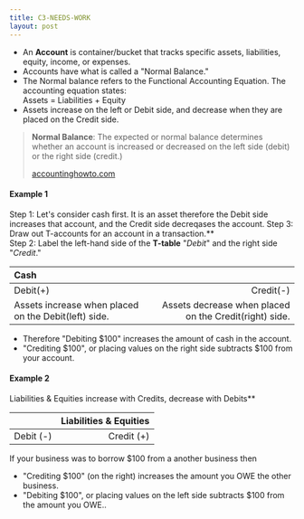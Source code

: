 ```yaml
---
title: C3-NEEDS-WORK
layout: post
---
```


- An **Account** is container/bucket that tracks specific assets, liabilities, equity, income, or expenses.  
- Accounts have what is called a "Normal Balance." 
- The Normal balance refers to the Functional Accounting Equation. The accounting equation states:<br>Assets = Liabilities + Equity
- Assets increase on the left or Debit side, and decrease when they are placed on the Credit side.

> **Normal Balance**: The expected or normal balance determines whether an account is increased or decreased on the left side (debit) or the right side (credit.) 
>
> [accountinghowto.com](https://accountinghowto.com/normal-balance-accounting/)

#### Example 1

Step 1: Let's consider cash first. It is an asset therefore the Debit side increases that account, and the Credit side decreqases the account.
Step 3: Draw out T-accounts for an account in a transaction.**  
Step 2: Label the left-hand side of the **T-table** "*Debit*" and the right side "*Credit*."

| Cash |  |
|:------|-------:|
| Debit(+)|Credit(-)|
| Assets increase when placed on the Debit(left) side. | Assets decrease when placed on the Credit(right) side. |

- Therefore "Debiting $100" increases the amount of cash in the account. 
- "Crediting \$100", or placing values on the right side subtracts $100 from your account.

#### Example 2

Liabilities & Equities increase with Credits, decrease with Debits** 

|| Liabilities & Equities |
|:--------|---------:|
|Debit (-)|Credit (+)|

If your business was to borrow $100 from a another business 
then 
- "Crediting $100" (on the right) increases the amount you OWE the other business. 
- "Debiting \$100", or placing values on the left side subtracts $100 from the amount you OWE..
